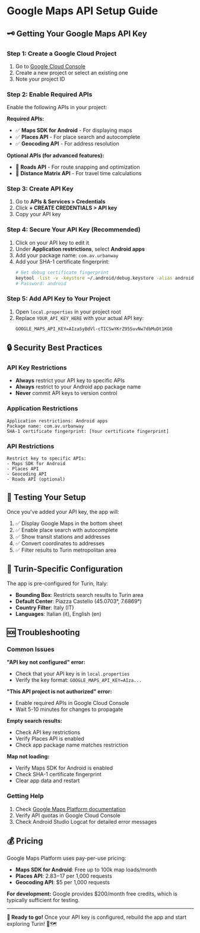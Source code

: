 # Google Maps API Setup Guide

## 🗝️ Getting Your Google Maps API Key

### Step 1: Create a Google Cloud Project
1. Go to [Google Cloud Console](https://console.cloud.google.com/)
2. Create a new project or select an existing one
3. Note your project ID

### Step 2: Enable Required APIs
Enable the following APIs in your project:

**Required APIs:**
- ✅ **Maps SDK for Android** - For displaying maps
- ✅ **Places API** - For place search and autocomplete  
- ✅ **Geocoding API** - For address resolution

**Optional APIs (for advanced features):**
- 🔧 **Roads API** - For route snapping and optimization
- 🔧 **Distance Matrix API** - For travel time calculations

### Step 3: Create API Key
1. Go to **APIs & Services > Credentials**
2. Click **+ CREATE CREDENTIALS > API key**
3. Copy your API key

### Step 4: Secure Your API Key (Recommended)
1. Click on your API key to edit it
2. Under **Application restrictions**, select **Android apps**
3. Add your package name: `com.av.urbanway`
4. Add your SHA-1 certificate fingerprint:
   ```bash
   # Get debug certificate fingerprint
   keytool -list -v -keystore ~/.android/debug.keystore -alias androiddebugkey
   # Password: android
   ```

### Step 5: Add API Key to Your Project
1. Open `local.properties` in your project root
2. Replace `YOUR_API_KEY_HERE` with your actual API key:
   ```properties
   GOOGLE_MAPS_API_KEY=AIzaSyBdVl-cTICSwYKrZ95SuvNw7dbMuDt1KG0
   ```

## 🔒 Security Best Practices

### API Key Restrictions
- **Always** restrict your API key to specific APIs
- **Always** restrict to your Android app package name
- **Never** commit API keys to version control

### Application Restrictions
```
Application restrictions: Android apps
Package name: com.av.urbanway
SHA-1 certificate fingerprint: [Your certificate fingerprint]
```

### API Restrictions
```
Restrict key to specific APIs:
- Maps SDK for Android
- Places API  
- Geocoding API
- Roads API (optional)
```

## 🚀 Testing Your Setup

Once you've added your API key, the app will:

1. ✅ Display Google Maps in the bottom sheet
2. ✅ Enable place search with autocomplete
3. ✅ Show transit stations and addresses
4. ✅ Convert coordinates to addresses
5. ✅ Filter results to Turin metropolitan area

## 📍 Turin-Specific Configuration

The app is pre-configured for Turin, Italy:

- **Bounding Box**: Restricts search results to Turin area
- **Default Center**: Piazza Castello (45.0703°, 7.6869°)
- **Country Filter**: Italy (IT)
- **Languages**: Italian (it), English (en)

## 🆘 Troubleshooting

### Common Issues

**"API key not configured" error:**
- Check that your API key is in `local.properties`
- Verify the key format: `GOOGLE_MAPS_API_KEY=AIza...`

**"This API project is not authorized" error:**
- Enable required APIs in Google Cloud Console
- Wait 5-10 minutes for changes to propagate

**Empty search results:**
- Check API key restrictions
- Verify Places API is enabled
- Check app package name matches restriction

**Map not loading:**
- Verify Maps SDK for Android is enabled
- Check SHA-1 certificate fingerprint
- Clear app data and restart

### Getting Help
1. Check [Google Maps Platform documentation](https://developers.google.com/maps/documentation)
2. Verify API quotas in Google Cloud Console
3. Check Android Studio Logcat for detailed error messages

## 💰 Pricing

Google Maps Platform uses pay-per-use pricing:

- **Maps SDK for Android**: Free up to 100k map loads/month
- **Places API**: $2.83-$17 per 1,000 requests  
- **Geocoding API**: $5 per 1,000 requests

**For development:** Google provides $200/month free credits, which is typically sufficient for testing.

---

**🎯 Ready to go!** Once your API key is configured, rebuild the app and start exploring Turin! 🚌🗺️